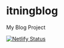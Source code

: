 # itningblog
My Blog Project

[![Netlify Status](https://api.netlify.com/api/v1/badges/67f55184-c8a9-468d-bfb9-ced2bc2503c1/deploy-status)](https://app.netlify.com/sites/competent-mayer-1f9375/deploys)
